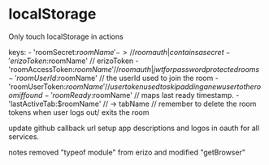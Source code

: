 # localStorage
  Only touch localStorage in actions

  keys: 
    - 'roomSecret:$roomName' ->  // room auth | contains a secret
    - 'erizoToken:$roomName' // erizoToken
    - 'roomAccessToken:$roomName' // room auth | jwt for password protected rooms
    - 'roomUserId:$roomName' // the userId used to join the room
    - 'roomUserToken:$roomName' // user token used to skip adding a new user to the room if found
    - 'roomReady:$roomName' // maps last ready timestamp.
    - 'lastActiveTab:$roomName' // -> tabName
    // remember to delete the room tokens when user logs out/ exits the room


update github callback url 
setup app descriptions and logos in oauth for all services.

notes
removed "typeof module" from erizo and modified  "getBrowser"